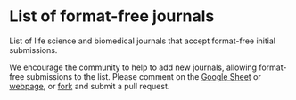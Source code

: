 # List of format-free journals
List of life science and biomedical journals that accept format-free initial submissions.

We encourage the community to help to add new journals, allowing format-free submissions to the list. Please comment on the [Google Sheet](https://docs.google.com/spreadsheets/d/1IHJkSAG21xMnaN9GcOmX6KIxECc-FnI5NycRWVbMAZ8/edit?usp=sharing) or [webpage](https://asntech.github.io/format-free-journals/), or [fork](https://github.com/asntech/format-free-journals) and submit a pull request.
